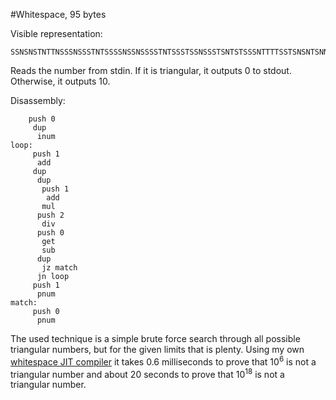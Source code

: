 #Whitespace, 95 bytes

Visible representation:

    SSNSNSTNTTNSSSNSSSTNTSSSSNSSNSSSSTNTSSSTSSNSSSTSNTSTSSSNTTTTSSTSNSNTSNNTTSNSSSTNTNSTNSSNSSNTNST

Reads the number from stdin. If it is triangular, it outputs 0 to stdout. Otherwise, it outputs 10.

Disassembly:

        push 0
         dup
          inum
    loop:
         push 1
          add
         dup
          dup
           push 1
            add
           mul
          push 2
           div
          push 0
           get
           sub
          dup
           jz match
          jn loop
         push 1
          pnum
    match:
         push 0
          pnum

The used technique is a simple brute force search through all possible triangular numbers, but for the given limits that is plenty. Using my own [whitespace JIT compiler][1] it takes 0.6 milliseconds to prove that 10<sup>6</sup> is not a triangular number and about 20 seconds to prove that 10<sup>18</sup> is not a triangular number.


  [1]: https://github.com/CensoredUsername/whitespace-rs